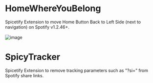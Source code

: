 # HomeWhereYouBelong
Spicetify Extension to move Home Button Back to Left Side (next to navigation) on Spotify v1.2.46+.
<br><br>![image](https://github.com/user-attachments/assets/6d8a4e65-3e27-49db-80af-da3a36beb172)
# SpicyTracker
Spicetify Extension to remove tracking parameters such as "?si=" from Spotify share links.